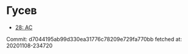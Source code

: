 # Гусев
- [28: AC](28.md)

Commit: d7044195ab99d330ea31776c78209e729fa770bb
 fetched at: 20201108-234720
